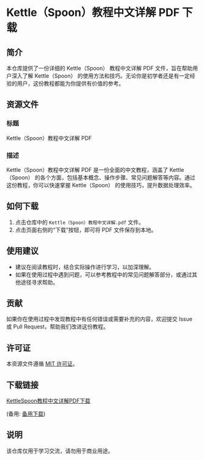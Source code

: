 # Kettle（Spoon）教程中文详解 PDF 下载

## 简介

本仓库提供了一份详细的 Kettle（Spoon） 教程中文详解 PDF 文件，旨在帮助用户深入了解 Kettle（Spoon） 的使用方法和技巧。无论你是初学者还是有一定经验的用户，这份教程都能为你提供有价值的参考。

## 资源文件

### 标题
Kettle（Spoon）教程中文详解 PDF

### 描述
Kettle（Spoon）教程中文详解 PDF 是一份全面的中文教程，涵盖了 Kettle（Spoon） 的各个方面，包括基本概念、操作步骤、常见问题解答等内容。通过这份教程，你可以快速掌握 Kettle（Spoon） 的使用技巧，提升数据处理效率。

## 如何下载

1. 点击仓库中的 `Kettle（Spoon）教程中文详解.pdf` 文件。
2. 点击页面右侧的“下载”按钮，即可将 PDF 文件保存到本地。

## 使用建议

- 建议在阅读教程时，结合实际操作进行学习，以加深理解。
- 如果在使用过程中遇到问题，可以参考教程中的常见问题解答部分，或通过其他途径寻求帮助。

## 贡献

如果你在使用过程中发现教程中有任何错误或需要补充的内容，欢迎提交 Issue 或 Pull Request，帮助我们改进这份教程。

## 许可证

本资源文件遵循 [MIT 许可证](LICENSE)。

## 下载链接
[KettleSpoon教程中文详解PDF下载](https://pan.quark.cn/s/bcf1c1eb400d) 

(备用: [备用下载](https://pan.baidu.com/s/1ruZ0KGw4FpEieyUFxx0jpQ?pwd=1234))

## 说明

该仓库仅用于学习交流，请勿用于商业用途。
